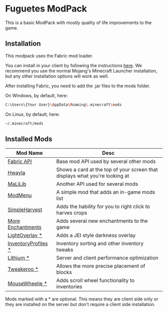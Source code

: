 # Fuguetes ModPack

This is a basic ModPack with mostly quality of life improvements to the game.

## Installation

This modpack uses the Fabric mod loader. 

You can install in your client by following the instructions [here](https://fabricmc.net/wiki/install). We recommend you use the normal Mojang's Minecraft Launcher installation, but any other installation options will work as well.

After installing Fabric, you need to add the .jar files to the mods folder.

On Windows, by default, here:
```sh
C:\Users\{Your User}\AppData\Roaming\.minecraft\mods
```

On Linux, by default, here:
```sh
~/.minecraft/mods
```

## Installed Mods

| Mod Name | Desc |
| --- | --- |
| [Fabric API](https://www.curseforge.com/minecraft/mc-mods/fabric-api) | Base mod API used by several other mods |
| [Hwayla](https://www.curseforge.com/minecraft/mc-mods/hwyla) | Shows a card at the top of your screen that displays what you're looking at |
| [MaLiLib](https://www.curseforge.com/minecraft/mc-mods/malilib) | Another API used for several mods |
| [ModMenu](https://www.curseforge.com/minecraft/mc-mods/modmenu) | A simple mod that adds an in-game mods list |
| [SimpleHarvest](https://www.curseforge.com/minecraft/mc-mods/simpleharvest) | Adds the hability for you to right click to harves crops | 
| [More Enchantments](https://www.curseforge.com/minecraft/mc-mods/fabric-more-enchantments) | Adds several new enchantments to the game |
| [LightOverlay *](https://www.curseforge.com/minecraft/mc-mods/light-overlay) | Adds a JEI style darkness overlay |
| [InventoryProfiles *](https://www.curseforge.com/minecraft/mc-mods/inventory-profiles) | Inventory sorting and other inventory tweaks |
| [Lithium *](https://www.curseforge.com/minecraft/mc-mods/lithium) | Server and client performance optimization |
| [Tweakeroo *](https://www.curseforge.com/minecraft/mc-mods/mouse-wheelie) | Allows the more precise placement of blocks |
| [MouseWheelie *](https://www.curseforge.com/minecraft/mc-mods/mouse-wheelie) | Adds scroll wheel functionality to inventories |

Mods marked with a * are optional. This means they are client side only or they are installed on the server but don't require a client side installation.

